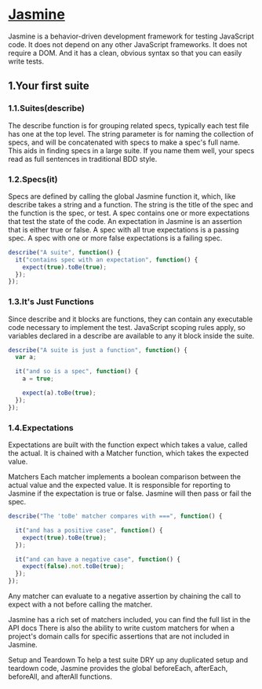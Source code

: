 # [Jasmine](https://jasmine.github.io/index.html)

Jasmine is a behavior-driven development framework for testing JavaScript code. It does not depend on any other JavaScript frameworks. It does not require a DOM. And it has a clean, obvious syntax so that you can easily write tests.

## 1.Your first suite

### 1.1.Suites(describe)

The describe function is for grouping related specs, typically each test file has one at the top level. The string parameter is for naming the collection of specs, and will be concatenated with specs to make a spec's full name. This aids in finding specs in a large suite. If you name them well, your specs read as full sentences in traditional BDD style.

### 1.2.Specs(it)

Specs are defined by calling the global Jasmine function it, which, like describe takes a string and a function. The string is the title of the spec and the function is the spec, or test. A spec contains one or more expectations that test the state of the code. An expectation in Jasmine is an assertion that is either true or false. A spec with all true expectations is a passing spec. A spec with one or more false expectations is a failing spec.

```javascript
describe("A suite", function() {
  it("contains spec with an expectation", function() {
    expect(true).toBe(true);
  });
});
```

### 1.3.It's Just Functions

Since describe and it blocks are functions, they can contain any executable code necessary to implement the test. JavaScript scoping rules apply, so variables declared in a describe are available to any it block inside the suite.

```javascript
describe("A suite is just a function", function() {
  var a;

  it("and so is a spec", function() {
    a = true;

    expect(a).toBe(true);
  });
});
```

### 1.4.Expectations

Expectations are built with the function expect which takes a value, called the actual. It is chained with a Matcher function, which takes the expected value.

Matchers
Each matcher implements a boolean comparison between the actual value and the expected value. It is responsible for reporting to Jasmine if the expectation is true or false. Jasmine will then pass or fail the spec.

```javascript
describe("The 'toBe' matcher compares with ===", function() {

  it("and has a positive case", function() {
    expect(true).toBe(true);
  });

  it("and can have a negative case", function() {
    expect(false).not.toBe(true);
  });
});
```

Any matcher can evaluate to a negative assertion by chaining the call to expect with a not before calling the matcher.

Jasmine has a rich set of matchers included, you can find the full list in the API docs There is also the ability to write custom matchers for when a project's domain calls for specific assertions that are not included in Jasmine.

Setup and Teardown
To help a test suite DRY up any duplicated setup and teardown code, Jasmine provides the global beforeEach, afterEach, beforeAll, and afterAll functions.
